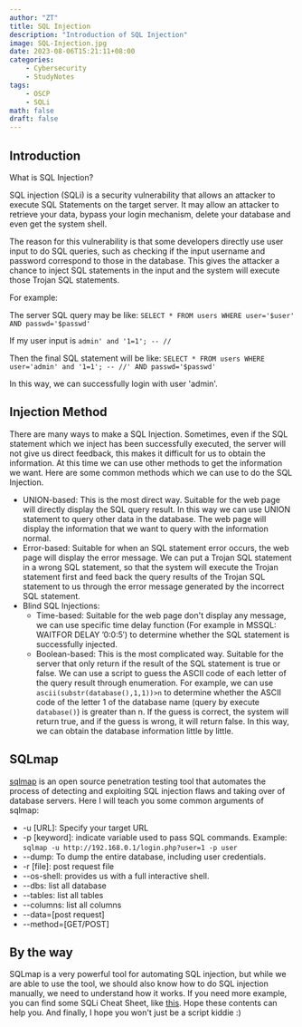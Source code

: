 ```yaml
---
author: "ZT"
title: SQL Injection
description: "Introduction of SQL Injection"
image: SQL-Injection.jpg
date: 2023-08-06T15:21:11+08:00
categories:
    - Cybersecurity
    - StudyNotes
tags:
    - OSCP
    - SQLi
math: false
draft: false
---
```


## Introduction

What is SQL Injection? 

SQL injection (SQLi) is a security vulnerability that allows an attacker to execute SQL Statements on the target server. It may allow an attacker to retrieve your data, bypass your login mechanism, delete your database and even get the system shell.

The reason for this vulnerability is that some developers directly use user input to do SQL queries, such as checking if the input username and password correspond to those in the database. This gives the attacker a chance to inject SQL statements in the input and the system will execute those Trojan SQL statements.

For example:

The server SQL query may be like: `SELECT * FROM users WHERE user='$user' AND passwd='$passwd'`

If my user input is `admin' and '1=1'; -- //`

Then the final SQL statement will be like: `SELECT * FROM users WHERE user='admin' and '1=1'; -- //' AND passwd='$passwd'`

In this way, we can successfully login with user 'admin'.

## Injection Method

There are many ways to make a SQL Injection. Sometimes, even if the SQL statement which we inject has been successfully executed, the server will not give us direct feedback, this makes it difficult for us to obtain the information. At this time we can use other methods to get the information we want. Here are some common methods which we can use to do the SQL Injection.

- UNION-based: This is the most direct way. Suitable for the web page will directly display the SQL query result. In this way we can use UNION statement to query other data in the database. The web page will display the information that we want to query with the information normal.
- Error-based: Suitable for when an SQL statement error occurs, the web page will display the error message. We can put a Trojan SQL statement in a wrong SQL statement, so that the system will execute the Trojan statement first and feed back the query results of the Trojan SQL statement to us through the error message generated by the incorrect SQL statement.
- Blind SQL Injections:
  - Time-based: Suitable for the web page don't display any message, we can use specific time delay function (For example in MSSQL: WAITFOR DELAY ’0:0:5′) to determine whether the SQL statement is successfully injected.
  - Boolean-based: This is the most complicated way. Suitable for the server that only return if the result of the SQL statement is true or false. We can use a script to guess the ASCII code of each letter of the query result through enumeration. For example, we can use `ascii(substr(database(),1,1))>n` to determine whether the ASCII code of the letter 1 of the database name (query by execute `database()`) is greater than n. If the guess is correct, the system will return true, and if the guess is wrong, it will return false. In this way, we can obtain the database information little by little.
  



## SQLmap

[sqlmap](https://github.com/sqlmapproject/sqlmap) is an open source penetration testing tool that automates the process of detecting and exploiting SQL injection flaws and taking over of database servers. Here I will teach you some common arguments of sqlmap:

- -u [URL]: Specify your target URL
- -p [keyword]: indicate variable used to pass SQL commands. Example:
  `sqlmap -u http://192.168.0.1/login.php?user=1 -p user`
- --dump: To dump the entire database, including user credentials.
- -r [file]: post request file
- --os-shell: provides us with a full interactive shell.
- --dbs: list all database
- --tables: list all tables
- --columns: list all columns
- --data=[post request]
- --method=[GET/POST]


## By the way

SQLmap is a very powerful tool for automating SQL injection, but while we are able to use the tool, we should also know how to do SQL injection manually, we need to understand how it works. If you need more example, you can find some SQLi Cheat Sheet, like [this](https://book.hacktricks.xyz/pentesting-web/sql-injection). Hope these contents can help you. And finally, I hope you won't just be a script kiddie :)

